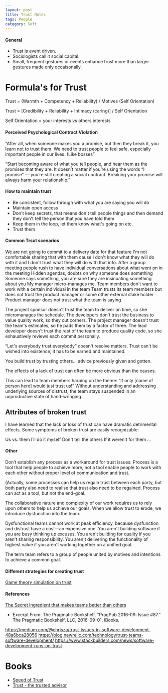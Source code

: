 ```yaml
---
layout: post
title: Trust Notes
tags: People
category: Soft
---
```


#### General

- Trust is event driven.  
- Sociologists call it social capital.  
- Small, frequent gestures or events enhance trust more than larger gestures made only occaisonally.   

# Formula's for Trust

Trust = (Warmth + Competency + Reliability) / Motives (Self Orientation)

Trust = [Credibility + Reliability + Intimacy (caring)] / Self Orientation

Self Orientation = your interests vs others interests

#### Perceived Psychological Contract Violation

“After all, when someone makes you a promise, but then they break it, you learn not to trust them. We need to trust people to feel safe, especially important people in our lives. (Like bosses”

“Start becoming aware of what you tell people, and hear them as the promises that they are. It doesn’t matter if you’re using the words “I promise” — you’re still creating a social contract. Breaking your promise will always harm your relationship.”

#### How to maintain trust

* Be consistent, follow through with what you are saying you will do  
* Maintain open access  
* Don't keep secrets, that means don't tell people things and then demand they don't tell the person that you have told them  
* Keep them in the loop, let them know what's going on etc.  
* Trust them  

#### Common Trsut scenarios

We are not going to commit to a delivery date for that feature
I'm not comfortable sharing that with them cause I don't know what they will do with it and I don't trust what they will do with that info.
After a group meeting people rush to have individual conversations about what went on in the meeting
Hidden agendas, doubts on why someone does something
Someone says something, you are sure they are insinuating something about you
My manager micro-manages me.
Team members don't want to work with a certain individual in the team
Team trusts its team members but does not trust the product manager or some other external stake holder
Product manager does not trust what the team is saying

The project sponsor doesn't trust the team to deliver on time, so she micromanages the schedule.
The developers don't trust the business to value quality work, so they cut corners.
The project manager doesn't trust the team's estimates, so he pads them by a factor of three.
The lead developer doesn't trust the rest of the team to produce quality code, so she exhaustively reviews each commit personally.

“Let's everybody trust everybody” doesn't resolve matters. Trust can't be wished into existence; it has to be earned and maintained.

You build trust by trusting others... advice previously given and gotten.

The effects of a lack of trust can often be more obvious than the causes. 

This can lead to team members harping on the theme: “If only [name of person here] would just trust us!” Without understanding and addressing underlying sources of distrust, the team stays suspended in an unproductive state of hand-wringing.

## Attributes of broken trust

I have learned that the lack or loss of trust can have dramatic detrimental effects. Some symptoms of broken trust are easily recognizable:

Us vs. them
I’ll do it myself
Don't tell the others
If it weren't for them …

#### Other

Don’t establish any process as a workaround for trust issues. Process is a tool that help people to achieve more, not a tool enable people to work with each other without proper level of communication and trust.

(Actually, some processes can help us regain trust between each party, but both party also need to realise that trust also need to be regained. Process can act as a tool, but not the end-goal.

The collaborative nature and complexity of our work requires us to rely upon others to help us achieve our goals. When we allow trust to erode, we introduce dysfunction into the team.

Dysfunctional teams cannot work at peak efficiency, because dysfunction and distrust have a cost—an expensive one. You aren't building software if you are busy thinking up excuses. You aren't building for quality if you aren't sharing responsibility. You aren't delivering the functionality of highest value if you aren't working together on a unified goal.

The term team refers to a group of people united by motives and intentions to achieve a common goal.

#### Different strategies for creating trust

[Game theory simulation on trust](http://ncase.me/trust/)  

#### References ####

[The Secret Ingredient that makes teams better than others](http://ideas.ted.com/the-secret-ingredient-that-makes-some-teams-better-than-others/)  
- Excerpt From: The Pragmatic Bookshelf. “PragPub 2016-09: Issue #87.” The Pragmatic Bookshelf, LLC, 2016-09-01. iBooks.

https://medium.com/@chrisza/trust-issues-in-software-development-48a6bca28056
https://blog.newrelic.com/technology/trust-teams-software-development/
https://www.stackbuilders.com/news/software-development-runs-on-trust

# Books

* [Speed of Trust](https://www.amazon.com/SPEED-Trust-Thing-Changes-Everything-ebook/dp/B000MGATWG)  
* [Trust - the trusted advisor](https://www.amazon.com/Trusted-Advisor-David-H-Maister/dp/0743212347)  
